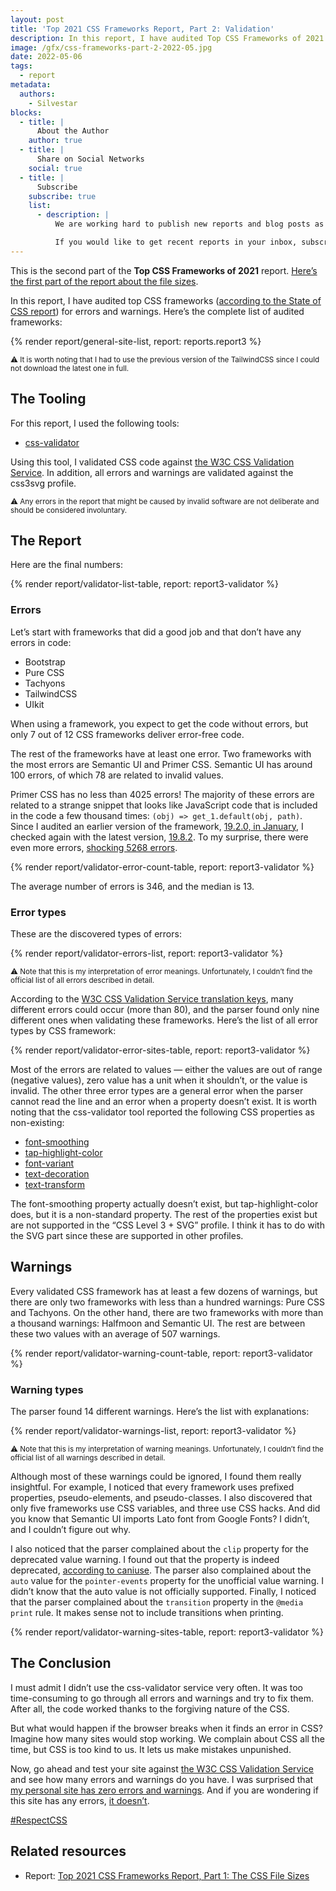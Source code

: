 ```yaml
---
layout: post
title: 'Top 2021 CSS Frameworks Report, Part 2: Validation'
description: In this report, I have audited Top CSS Frameworks of 2021 (according to the State of CSS report) for errors and warnings.
image: /gfx/css-frameworks-part-2-2022-05.jpg
date: 2022-05-06
tags:
  - report
metadata:
  authors:
    - Silvestar
blocks:
  - title: |
      About the Author
    author: true
  - title: |
      Share on Social Networks
    social: true
  - title: |
      Subscribe
    subscribe: true
    list:
      - description: |
          We are working hard to publish new reports and blog posts as soon as possible.

          If you would like to get recent reports in your inbox, subscribe here!
---
```


This is the second part of the **Top CSS Frameworks of 2021** report. [Here’s the first part of the report about the file sizes](/reports/css-frameworks-part-1-2022-02/).

In this report, I have audited top CSS frameworks ([according to the State of CSS report](https://2021.stateofcss.com/en-US/technologies/css-frameworks)) for errors and warnings. Here’s the complete list of audited frameworks:

{% render report/general-site-list, report: reports.report3 %}

<small>⚠️ It is worth noting that I had to use the previous version of the TailwindCSS since I could not download the latest one in full.</small>

## The Tooling

For this report, I used the following tools:

- [css-validator](https://github.com/twolfson/css-validator)

Using this tool, I validated CSS code against [the W3C CSS Validation Service](https://jigsaw.w3.org/css-validator/). In addition, all errors and warnings are validated against the css3svg profile.

<small>⚠️ Any errors in the report that might be caused by invalid software are not deliberate and should be considered involuntary.</small>

## The Report

Here are the final numbers:

{% render report/validator-list-table, report: report3-validator %}

### Errors

Let’s start with frameworks that did a good job and that don’t have any errors in code:

- Bootstrap
- Pure CSS
- Tachyons
- TailwindCSS
- UIkit

When using a framework, you expect to get the code without errors, but only 7 out of 12 CSS frameworks deliver error-free code.

The rest of the frameworks have at least one error. Two frameworks with the most errors are Semantic UI and Primer CSS. Semantic UI has around 100 errors, of which 78 are related to invalid values.

Primer CSS has no less than 4025 errors! The majority of these errors are related to a strange snippet that looks like JavaScript code that is included in the code a few thousand times: `(obj) => get_1.default(obj, path)`. Since I audited an earlier version of the framework, [19.2.0, in January](https://github.com/primer/css/releases/tag/v19.2.0), I checked again with the latest version, [19.8.2](https://github.com/primer/css/releases/tag/v19.8.2). To my surprise, there were even more errors, [shocking 5268 errors](https://jigsaw.w3.org/css-validator/validator?uri=https%3A%2F%2Funpkg.com%2F%40primer%2Fcss%4019.8.2%2Fdist%2Fprimer.css&profile=css3svg&usermedium=all&warning=1&vextwarning=&lang=en).

{% render report/validator-error-count-table, report: report3-validator %}

The average number of errors is 346, and the median is 13.

### Error types

These are the discovered types of errors:

{% render report/validator-errors-list, report: report3-validator %}

<small>⚠️ Note that this is my interpretation of error meanings. Unfortunately, I couldn’t find the official list of all errors described in detail.</small>

According to the [W3C CSS Validation Service translation keys](https://jigsaw.w3.org/css-validator/translations.html), many different errors could occur (more than 80), and the parser found only nine different ones when validating these frameworks. Here’s the list of all error types by CSS framework:

{% render report/validator-error-sites-table, report: report3-validator %}

Most of the errors are related to values — either the values are out of range (negative values), zero value has a unit when it shouldn’t, or the value is invalid. The other three error types are a general error when the parser cannot read the line and an error when a property doesn’t exist. It is worth noting that the css-validator tool reported the following CSS properties as non-existing:

- [font-smoothing](https://caniuse.com/?search=font-smoothing)
- [tap-highlight-color](https://caniuse.com/?search=tap-highlight-color)
- [font-variant](https://caniuse.com/?search=font-variant)
- [text-decoration](https://caniuse.com/?search=text-decoration)
- [text-transform](https://caniuse.com/?search=text-transform)

The font-smoothing property actually doesn’t exist, but tap-highlight-color does, but it is a non-standard property. The rest of the properties exist but are not supported in the “CSS Level 3 + SVG” profile. I think it has to do with the SVG part since these are supported in other profiles.

## Warnings

Every validated CSS framework has at least a few dozens of warnings, but there are only two frameworks with less than a hundred warnings: Pure CSS and Tachyons. On the other hand, there are two frameworks with more than a thousand warnings: Halfmoon and Semantic UI. The rest are between these two values with an average of 507 warnings.

{% render report/validator-warning-count-table, report: report3-validator %}

### Warning types

The parser found 14 different warnings. Here’s the list with explanations:

{% render report/validator-warnings-list, report: report3-validator %}

<small>⚠️ Note that this is my interpretation of warning meanings. Unfortunately, I couldn’t find the official list of all warnings described in detail.</small>

Although most of these warnings could be ignored, I found them really insightful. For example, I noticed that every framework uses prefixed properties, pseudo-elements, and pseudo-classes. I also discovered that only five frameworks use CSS variables, and three use CSS hacks. And did you know that Semantic UI imports Lato font from Google Fonts? I didn’t, and I couldn’t figure out why.

I also noticed that the parser complained about the `clip` property for the deprecated value warning. I found out that the property is indeed deprecated, [according to caniuse](https://caniuse.com/mdn-css_properties_clip). The parser also complained about the `auto` value for the `pointer-events` property for the unofficial value warning. I didn’t know that the auto value is not officially supported. Finally, I noticed that the parser complained about the `transition` property in the `@media print` rule. It makes sense not to include transitions when printing.

{% render report/validator-warning-sites-table, report: report3-validator %}

## The Conclusion

I must admit I didn’t use the css-validator service very often. It was too time-consuming to go through all errors and warnings and try to fix them. After all, the code worked thanks to the forgiving nature of the CSS.

But what would happen if the browser breaks when it finds an error in CSS? Imagine how many sites would stop working. We complain about CSS all the time, but CSS is too kind to us. It lets us make mistakes unpunished.

Now, go ahead and test your site against [the W3C CSS Validation Service](https://jigsaw.w3.org/css-validator/) and see how many errors and warnings do you have. I was surprised that [my personal site has zero errors and warnings](https://jigsaw.w3.org/css-validator/validator?uri=https%3A%2F%2Fwww.silvestar.codes%2F&profile=css3svg&usermedium=all&warning=1&vextwarning=&lang=en). And if you are wondering if this site has any errors, [it doesn’t](https://jigsaw.w3.org/css-validator/validator?uri=https%3A%2F%2Fwww.css-auditors.com%2F&profile=css3svg&usermedium=all&warning=1&vextwarning=&lang=en).

[#RespectCSS](https://twitter.com/search?q=%23RespectCSS&src=typed_query)

## Related resources

- Report: [Top 2021 CSS Frameworks Report, Part 1: The CSS File Sizes](/reports/css-frameworks-part-1-2022-02/)
